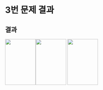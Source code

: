 # 3번 문제 결과
## 결과
<img src="https://user-images.githubusercontent.com/53690207/94365127-5ce86680-0109-11eb-94b6-51aaf6aa3010.png" width="100" height="150"><img src="https://user-images.githubusercontent.com/53690207/94365170-a0db6b80-0109-11eb-8f29-059852510122.png" width="100" height="150">
<img src="https://user-images.githubusercontent.com/53690207/94365186-bd77a380-0109-11eb-9369-787d76b9104b.png" width="100" height="150">
